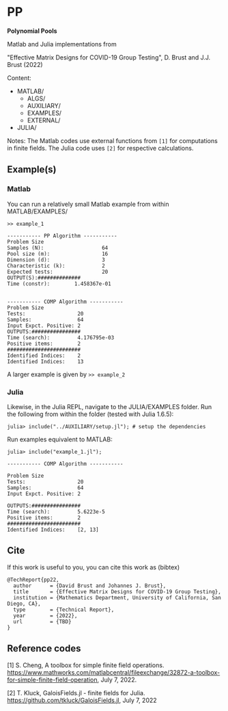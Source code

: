 # PP
**Polynomial Pools**

Matlab and Julia implementations from

"Effective Matrix Designs for COVID-19 Group Testing", D. Brust and J.J. Brust (2022)

Content:
  * MATLAB/
    * ALGS/
    * AUXILIARY/
    * EXAMPLES/
    * EXTERNAL/
  * JULIA/  

Notes: The Matlab codes use external functions from `[1]` for computations in finite fields.
The Julia code uses `[2]` for respective calculations.
    
## Example(s)

### Matlab
You can run a relatively small Matlab example from within MATLAB/EXAMPLES/

```
>> example_1

----------- PP Algorithm ----------- 
Problem Size 
Samples (N):                   64 
Pool size (m):                 16 
Dimension (d):                 3 
Characteristic (k):            2 
Expected tests:                20 
OUTPUT(S):############## 
Time (constr):        1.458367e-01 


----------- COMP Algorithm ----------- 
Problem Size 
Tests:                 20 
Samples:               64 
Input Expct. Positive: 2 
OUTPUTS:################ 
Time (search):         4.176795e-03 
Positive items:        2 
######################## 
Identified Indices:    2 
Identified Indices:    13 
```

A larger example is given by ``>> example_2``

### Julia
Likewise, in the Julia REPL, navigate to the JULIA/EXAMPLES folder. 
Run the following from within the folder (tested with Julia 1.6.5):

```
julia> include("../AUXILIARY/setup.jl"); # setup the dependencies

```

Run examples equivalent to MATLAB:

```
julia> include("example_1.jl");

----------- COMP Algorithm ----------- 

Problem Size
Tests:                 20
Samples:               64
Input Expct. Positive: 2 

OUTPUTS:################
Time (search):         5.6223e-5
Positive items:        2
########################
Identified Indices:    [2, 13]

```

## Cite
If this work is useful to you, you can cite this work as (bibtex)

```
@TechReport{pp22,
  author      = {David Brust and Johannes J. Brust},
  title       = {Effective Matrix Designs for COVID-19 Group Testing},
  institution = {Mathematics Department, University of California, San Diego, CA},
  type        = {Technical Report},
  year        = {2022},
  url         = {TBD}
}
```

## Reference codes
[1] S. Cheng, A toolbox for simple finite field operations. https://www.mathworks.com/matlabcentral/fileexchange/32872-a-toolbox-for-simple-finite-field-operation, July 7, 2022.

[2] T. Kluck, GaloisFields.jl - finite fields for Julia. https://github.com/tkluck/GaloisFields.jl, July 7, 2022
